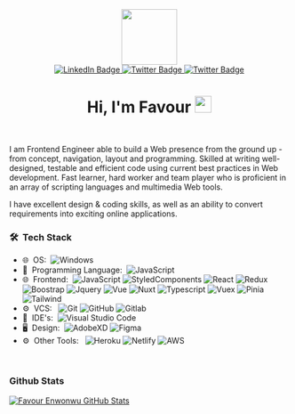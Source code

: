<div id="header" align="center">
  <img src="https://media.giphy.com/media/3iyKHMIKg5VWG6qHUm/giphy.gif" width="100"/>
</div>
<div id="badges" align="center">
  <a href="https://www.linkedin.com/in/favour-enwonwu-kc/">
    <img src="https://img.shields.io/badge/LinkedIn-black?&logo=linkedin&logoColor=pink" alt="LinkedIn Badge"/>
  </a>
  <a href="https://thetechgoddess.github.io/my_portfolio/">
    <img src="https://img.shields.io/badge/Portfolio-pink?&logo=god&logoColor=white" alt="Twitter Badge"/>
  </a>
  <a href="https://twitter.com/Tech__Goddess?t=OQ9_Ywu9MShqvLcxRs41dw&s=09">
    <img src="https://img.shields.io/badge/Twitter-black?&logo=twitter&logoColor=pink" alt="Twitter Badge"/>
  </a>
</div>
<div align="center">
    <img src="https://komarev.com/ghpvc/?username=TheTechGoddess&style=flat-square&color=red" alt=""/>
</div>
<h1 align="center">
  Hi, I'm Favour
  <img src="https://media.giphy.com/media/VaeQTfWTXqtLfSLPmG/giphy.gif" width="30px"/>
</h1>
</br>

<div>
 <p>
I am Frontend Engineer able to build a Web presence from the ground up - from concept, navigation, layout and programming. Skilled at writing well-designed, testable and efficient code using current best practices in Web development. Fast learner, hard worker and team player who is proficient in an array of scripting languages and multimedia Web tools.

I have excellent design & coding skills, as well as an ability to convert requirements into exciting online applications.
</p>
</div>

<h3> 🛠 &nbsp;Tech Stack</h3>

- 🌐 &nbsp;OS:&nbsp;
  ![Windows](https://img.shields.io/badge/-Windows-0A1A2F?style=flat&logo=windows)
- 📱 &nbsp;Programming Language:&nbsp;
  ![JavaScript](https://img.shields.io/badge/-JavaScript-0A1A2F?style=flat&logo=javascript)
- 🌐 &nbsp;Frontend:&nbsp;
  ![JavaScript](https://img.shields.io/badge/-JavaScript-0A1A2F?style=flat&logo=javascript)
  ![StyledComponents](https://img.shields.io/badge/-StyledComponents-0A1A2F?style=flat&logo=styled-components&logoColor=fff)
  ![React](https://img.shields.io/badge/-React-0A1A2F?style=flat&logo=react)
  ![Redux](https://img.shields.io/badge/-Redux-0A1A2F?style=flat&logo=redux)
  ![Boostrap](https://img.shields.io/badge/-Boostrap-0A1A2F?style=flat&logo=bootstrap)
  ![Jquery](https://img.shields.io/badge/-JQuery-0A1A2F?style=flat&logo=jquery)
  ![Vue](https://img.shields.io/badge/-Vue-0A1A2F?style=flat&logo=vue)
  ![Nuxt](https://img.shields.io/badge/-Nuxt-0A1A2F?style=flat&logo=nuxt)
  ![Typescript](https://img.shields.io/badge/-Typescript-0A1A2F?style=flat&logo=typescript)
  ![Vuex](https://img.shields.io/badge/-Vuex-0A1A2F?style=flat&logo=vuex)
  ![Pinia](https://img.shields.io/badge/-Pinia-0A1A2F?style=flat&logo=pinia)
  ![Tailwind](https://img.shields.io/badge/-Tailwind-0A1A2F?style=flat&logo=tailwind)
- ⚙️ &nbsp;VCS: &nbsp;
  ![Git](https://img.shields.io/badge/-Git-0A1A2F?style=flat&logo=git)
  ![GitHub](https://img.shields.io/badge/-GitHub-0A1A2F?style=flat&logo=github)
  ![Gitlab](https://img.shields.io/badge/-Gitlab-0A1A2F?style=flat&logo=gitlab)
- 🔧 &nbsp;IDE's:&nbsp;
  ![Visual Studio Code](https://img.shields.io/badge/-Visual%20Studio%20Code-0A1A2F?style=flat&logo=visual-studio-code&logoColor=007ACC)
- 🖥 &nbsp;Design:&nbsp;
  ![AdobeXD](https://img.shields.io/badge/-AdobeXD-0A1A2F?style=flat&logo=adobe-xd)
  ![Figma](https://img.shields.io/badge/-Figma-0A1A2F?style=flat&logo=figma)
- ⚙️ &nbsp;Other Tools: &nbsp;
  ![Heroku](https://img.shields.io/badge/-Heroku-0A1A2F?style=flat&logo=heroku)
  ![Netlify](https://img.shields.io/badge/-Netlify-0A1A2F?style=flat&logo=netlify)
  ![AWS](https://img.shields.io/badge/-aws-0A1A2F?style=flat&logo=aws)

<br/>

### Github Stats
[![Favour Enwonwu GitHub Stats](https://github-readme-stats.vercel.app/api?username=TheTechGoddess&show_icons=true&count_private=false)](https://github.com/TheTechGoddess)


